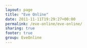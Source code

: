 ```yaml
---
layout: page
title: "Eve Online"
date: 2011-11-11T19:29:27+00:00
permalink: /eve-online/eve-online/
sharing: true
footer: true
group: EveOnline
---
```


